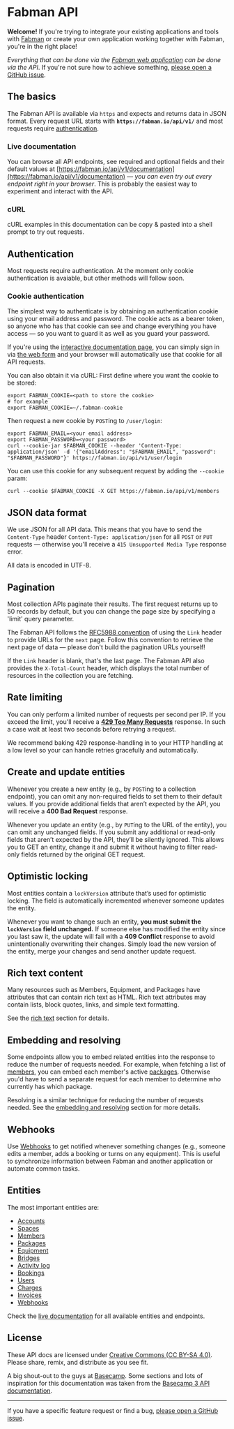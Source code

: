 # Fabman API

**Welcome!** If you're trying to integrate your existing applications and tools with [Fabman](https://fabman.io) or create your own application working together with Fabman, you're in the right place!

_Everything that can be done via the [Fabman web application](https://fabman.io/login) can be done via the API_. If you're not sure how to achieve something, [please open a GitHub issue](https://github.com/fabman/fabman-api/issues/new).

## The basics

The Fabman API is available via `https` and expects and returns data in JSON format. Every request URL starts with **`https://fabman.io/api/v1/`** and most requests require [authentication](#Authentication).

### Live documentation
You can browse all API endpoints, see required and optional fields and their default values at [https://fabman.io/api/v1/documentation](https://fabman.io/api/v1/documentation) — *you can even try out every endpoint right in your browser*. This is probably the easiest way to experiment and interact with the API.

### cURL
cURL examples in this documentation can be copy & pasted into a shell prompt to try out requests.

## Authentication

Most requests require authentication. At the moment only cookie authentication is avaiable, but other methods will follow soon.

### Cookie authentication

The simplest way to authenticate is by obtaining an authentication cookie using your email address and password. The cookie acts as a bearer token, so anyone who has that cookie can see and change everything you have access — so you want to guard it as well as you guard your password.

If you're using the [interactive documentation page](#basics), you can simply sign in via [the web form](https://fabman.io/login) and your browser will automatically use that cookie for all API requests.

You can also obtain it via cURL: First define where you want the cookie to be stored:

``` shell
export FABMAN_COOKIE=<path to store the cookie>
# for example
export FABMAN_COOKIE=~/.fabman-cookie
```

Then request a new cookie by `POST`ing to `/user/login`:

``` shell
export FABMAN_EMAIL=<your email address>
export FABMAN_PASSWORD=<your password>
curl --cookie-jar $FABMAN_COOKIE --header 'Content-Type: application/json' -d '{"emailAddress": "$FABMAN_EMAIL", "password": "$FABMAN_PASSWORD"}' https://fabman.io/api/v1/user/login
```

You can use this cookie for any subsequent request by adding the `--cookie` param:

``` shell
curl --cookie $FABMAN_COOKIE -X GET https://fabman.io/api/v1/members
```

## JSON data format

We use JSON for all API data. This means that you have to send the `Content-Type` header `Content-Type: application/json` for all `POST` or `PUT` requests — otherwise you'll receive a `415 Unsupported Media Type` response error.

All data is encoded in UTF-8.

## Pagination

Most collection APIs paginate their results. The first request returns up to 50 records by default, but you can change the page size by specifying a 'limit' query parameter.

The Fabman API follows the [RFC5988 convention](https://tools.ietf.org/html/rfc5988) of using the `Link` header to provide URLs for the `next` page. Follow this convention to retrieve the next page of data — please don't build the pagination URLs yourself!

If the `Link` header is blank, that's the last page. The Fabman API also provides the `X-Total-Count` header, which displays the total number of resources in the collection you are fetching.

## Rate limiting

You can only perform a limited number of requests per second per IP. If you exceed the limit, you'll receive a **[429 Too Many Requests](https://tools.ietf.org/html/rfc6585#section-4)** response. In such a case wait at least two seconds before retrying a request.

We recommend baking 429 response-handling in to your HTTP handling at a low level so your can handle retries gracefully and automatically.

## Create and update entities

Whenever you create a new entity (e.g., by `POST`ing to a collection endpoint), you can omit any non-required fields to set them to their default values. If you provide additional fields that aren’t expected by the API, you will receive a **400 Bad Request** response.

Whenever you update an entity (e.g., by `PUT`ing to the URL of the entity), you can omit any unchanged fields. If you submit any additional or read-only fields that aren’t expected by the API, they’ll be silently ignored. This allows you to GET an entity, change it and submit it without having to filter read-only fields returned by the original GET request.

## Optimistic locking
Most entities contain a `lockVersion` attribute that’s used for optimistic locking. The field is automatically incremented whenever someone updates the entity.

Whenever you want to change such an entity, **you must submit the `lockVersion` field unchanged.** If someone else has modified the entity since you last saw it, the update will fail with a **409 Conflict** response to avoid unintentionally overwriting their changes. Simply load the new version of the entity, merge your changes and send another update request.

## Rich text content

Many resources such as Members, Equipment, and Packages have attributes that can contain rich text as HTML. Rich text attributes may contain lists, block quotes, links, and simple text formatting.

See the [rich text](sections/rich_text.md) section for details.

## Embedding and resolving
Some endpoints allow you to embed related entities into the response to reduce the number of requests needed. For example, when fetching a list of [members](sections/members.md), you can embed each member's active [packages](sections/packages.md). Otherwise you'd have to send a separate request for each member to determine who currently has which package.

Resolving is a similar technique for reducing the number of requests needed. See the [embedding and resolving](sections/embedding_resolving.md) section for more details.

## Webhooks

Use [Webhooks](sections/webhooks.md) to get notified whenever something changes (e.g., someone edits a member, adds a booking or turns on any equipment). This is useful to synchronize information between Fabman and another application or automate common tasks.

## Entities

The most important entities are:

- [Accounts](sections/accounts.md)
- [Spaces](sections/spaces.md)
- [Members](sections/members.md)
- [Packages](sections/packages.md)
- [Equipment](sections/equipment.md)
- [Bridges](sections/bridges.md)
- [Activity log](sections/log.md)
- [Bookings](sections/bookings.md)
- [Users](sections/users.md)
- [Charges](sections/charges.md)
- [Invoices](sections/invoices.md)
- [Webhooks](sections/webhooks.md)

Check the [live documentation](#live-documentation) for all available entities and endpoints.

## License

These API docs are licensed under [Creative Commons (CC BY-SA 4.0)](http://creativecommons.org/licenses/by-sa/4.0/). Please share, remix, and distribute as you see fit.

A big shout-out to the guys at [Basecamp](https://basecamp.com). Some sections and lots of inspiration for this documentation was taken from the [Basecamp 3 API documentation](https://github.com/basecamp/bc3-api).

-----

If you have a specific feature request or find a bug, [please open a GitHub issue](https://github.com/fabman/fabman-api/issues/new).


